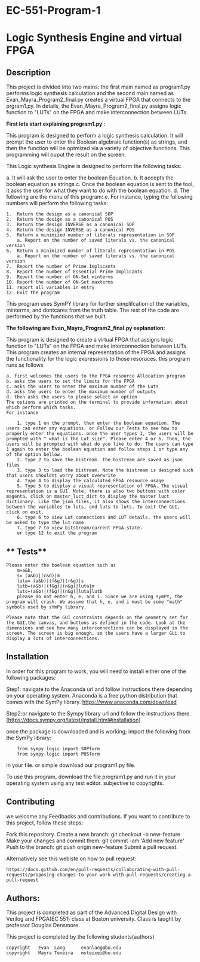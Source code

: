
# EC-551-Program-1
# Logic Synthesis Engine and virtual FPGA


## **Description**

This project is divided into two mains: the first main named as program1.py performs logic synthesis calculation and the second main named as Evan_Mayra_Program2_final.py creates a virtual FPGA that connects to the prgram1.py. In details, the Evan_Mayra_Program2_final.py assigns logic function to "LUTs" on the FPGA and make interconnection between LUTs.

**First lets start explaining program1.py** :

This program is designed to perform a logic synthesis calculation. It will prompt the user to enter the Boolean algebraic function(s) as strings, and then the function will be optmized via a variety of objective functions. This programming will ouput the result on the screen.

This Logic synthesis Engine is designed to perform the following tasks:

a. It will ask the user to enter the boolean Equation.
b. It accepts the boolean equation as strings
c. Once the boolean equation is sent to the tool, it asks the user for what they want to do with the boolean equation.
d. The following are the menu of this program:
e. For instance, typing the following numbers will perform the following tasks:

    1.  Return the design as a canonical SOP
    2.  Return the design as a canonical POS
    3.  Return the design INVERSE as a canonical SOP
    4.  Return the design INVERSE as a canonical POS
    5.  Return a minimized number of literals representation in SOP
        a. Report on the number of saved literals vs. the canonical version
    6.  Return a minimized number of literals representation in POS
        a. Report on the number of saved literals vs. the canonical version
    7.  Report the number of Prime Implicants
    8.  Report the number of Essential Prime Implicants
    9.  Report the number of ON-Set minterms
    10. Report the number of ON-Set maxterms
    11. report all variables in entry
    12. Exit the program

This program uses SymPY library for further simplifcation of the variables, minterms, and dontcares from the truth table.
The rest of the code are performed by the functions that we built.


**The following are Evan_Mayra_Program2_final.py explanation:**

This program is designed to create a virtual FPGA that assigns logic function to "LUTs" on the FPGA and make interconnection between LUTs. This program creates an internal representation of the FPGA and assigns the functionality for the logic expressions to those resoruces. this program runs as follows

    a. first welcomes the users to the FPGA resource Allocation program
    b. asks the users to set the limits for the FPGA
    c. asks the users to enter the maximum number of the Luts
    d. asks the users to enter the maximum number of outputs
    d. then asks the users to please select an option 
    The options are printed on the terminal to provide information about which perform which tasks.
    For instance

        1. type 1 on the prompt, then enter the boolean equation. The users can enter any equations. or Follow our Tests to see how to properly enter the equations. once the user types 1, the users will be prompted with " what is the Lut size". Please enter 4 or 6. Then, the users will be prompted with what do you like to do. The users can type 1 again to enter the boolean equation and follow steps 1 or type any of the option bellow.
        2. type 2 to save the bistream. the bistream are saved as json files
        3. type 3 to load the bistream. Note the bistream is designed such that users shouldnt worry about overwrite
        4. type 4 to display the calculated FPGA resource usage
        5. Type 5 to display a visual representation of FPGA. The visual representation is a GUI. Note, there is also two buttons with color magenta. click on master_luct_dict to display the master luct dictionary. Like the json files, it also shows the interconnections between the variables to luts, and luts to luts. To exit the GUI, click on exit. 
        6. type 6 to view Lut connections and LUT details. the users will be asked to type the lut name.
        7. type 7 to view bitstream/current FPGA state.
        or type 12 to exit the program


    

## ** Tests**

    Please enter the boolean equation such as 
        m=a&b, 
        s= (a&b)|(c&d)|m
        luta= (a&b)|(f&g)|(r&g)|s
        lutb=(a&b)|(f&g)|(n&g)|luta|m
        lutc=(a&b)|(f&g)|(n&g)|luta|lutb
        please do not enter h, e, and i. Since we are using symPY, the program will crash. We assume that h, e, and i must be some "math" symbols used by sYmPy library. 
    
    Please note that the GUI constraints depends on the geometry set for the GUI,the canvas, and buttons as defined in the code. Look at the dimensions and see how many interconnections can be displayed in the screen. The screen is big enough, so the users have a larger GUi to display a lots of interconnections.



## **Installation**

In order for this program to work, you will need to install either one of the following packages:

Step1: navigate to the Anaconda url and follow instructions there depending on your operating system. Anaconda is a free python distribution that comes with the SymPy library.
        https://www.anaconda.com/download 


Step2:or navigate to the Sympy library url and follow the instructions there.
            [https://docs.sympy.org/latest/install.html#installation] 

once the package is downloaded and is working; import the following from the SymPy library:
        
        
        from sympy.logic import SOPform
        from sympy.logic import POSform
        
        
in your file. or simple download our program1.py file.

To use this program, download the file program1.py and run it in your operating system using any test editor. subjective to copyrights.

## Contributing

we welcome any Feedbacks and contributions.
If you want to contribute to this project, follow these steps:

Fork this repository.
Create a new branch: git checkout -b new-feature
Make your changes and commit them: git commit -am 'Add new feature'
Push to the branch: git push origin new-feature
Submit a pull request.

Alternatively see this webiste on how to pull request:

    https://docs.github.com/en/pull-requests/collaborating-with-pull-requests/proposing-changes-to-your-work-with-pull-requests/creating-a-pull-request



## **Authors:**

This project is completed as part of the Advanced Digital Design with Verilog and FPGA(EC 551) class at Boston university. Class is taught by professor Douglas Densmore.

This project is completed by the following students(authors)

    copyright   Evan  Lang      evanlang@bu.edu
    copyright   Mayra Texeira   msteixei@bu.edu  

